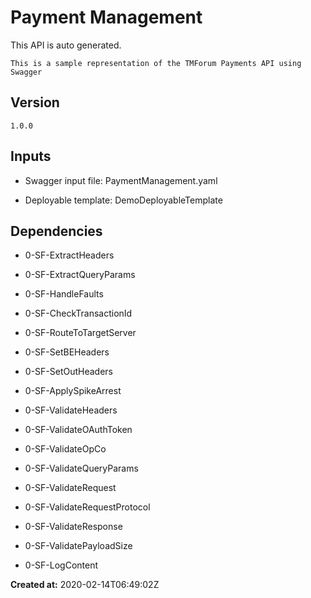 # Payment Management

This API is auto generated.

```
This is a sample representation of the TMForum Payments API using Swagger
```

## Version

```
1.0.0
```

## Inputs

- Swagger input file: PaymentManagement.yaml

- Deployable template: DemoDeployableTemplate

## Dependencies

<!-- dependecies input start -->
- 0-SF-ExtractHeaders

- 0-SF-ExtractQueryParams

- 0-SF-HandleFaults

- 0-SF-CheckTransactionId

- 0-SF-RouteToTargetServer

- 0-SF-SetBEHeaders

- 0-SF-SetOutHeaders

- 0-SF-ApplySpikeArrest

- 0-SF-ValidateHeaders

- 0-SF-ValidateOAuthToken

- 0-SF-ValidateOpCo

- 0-SF-ValidateQueryParams

- 0-SF-ValidateRequest

- 0-SF-ValidateRequestProtocol

- 0-SF-ValidateResponse

- 0-SF-ValidatePayloadSize

- 0-SF-LogContent

<!-- dependecies input end --><!-- dependecies input end -->

**Created at:** 2020-02-14T06:49:02Z

<!-- update start --><!-- update end -->

